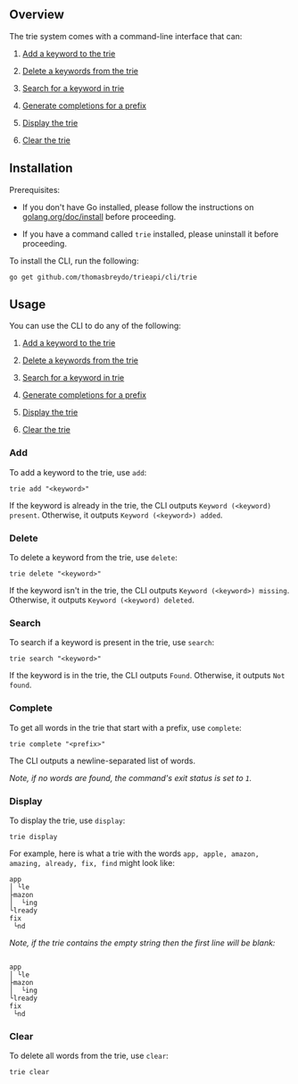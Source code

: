 ## Overview

The trie system comes with a command-line interface that can:

1. [Add a keyword to the trie](#add)

2. [Delete a keywords from the trie](#delete)

3. [Search for a keyword in trie](#search)

4. [Generate completions for a prefix](#complete)

5. [Display the trie](#display)

6. [Clear the trie](#clear)

## Installation

Prerequisites:

- If you don't have Go installed, please follow the instructions on [golang.org/doc/install](https://golang.org/doc/install) before proceeding.

- If you have a command called `trie` installed, please uninstall it before proceeding.

To install the CLI, run the following:

```shell
go get github.com/thomasbreydo/trieapi/cli/trie
```

## Usage

You can use the CLI to do any of the following:

1. [Add a keyword to the trie](#add)

2. [Delete a keywords from the trie](#delete)

3. [Search for a keyword in trie](#search)

4. [Generate completions for a prefix](#complete)

5. [Display the trie](#display)

6. [Clear the trie](#clear)

### Add

To add a keyword to the trie, use `add`:

```shell
trie add "<keyword>"
```

If the keyword is already in the trie, the CLI outputs `Keyword (<keyword) present`. 
Otherwise, it outputs `Keyword (<keyword>) added`.

### Delete

To delete a keyword from the trie, use `delete`:

```shell
trie delete "<keyword>"
```

If the keyword isn't in the trie, the CLI outputs `Keyword (<keyword>) missing`.
Otherwise, it outputs `Keyword (<keyword) deleted`.

### Search

To search if a keyword is present in the trie, use `search`:

```shell
trie search "<keyword>"
```

If the keyword is in the trie, the CLI outputs `Found`. Otherwise, 
it outputs `Not found`.

### Complete

To get all words in the trie that start with a prefix, use `complete`:

```shell
trie complete "<prefix>"
```

The CLI outputs a newline-separated list of words.

_Note, if no words are found, the command's exit status is set to `1`._

### Display

To display the trie, use `display`:

```shell
trie display
```

For example, here is what a trie with the words `app, apple, amazon, amazing, already, fix, find` might look like:
```text
app
│ └le
├mazon
│  └ing
└lready
fix
 └nd
```

_Note, if the trie contains the empty string then the first line will be blank:_
```text

app
│ └le
├mazon
│  └ing
└lready
fix
 └nd
```

### Clear

To delete all words from the trie, use `clear`:

```shell
trie clear
```
